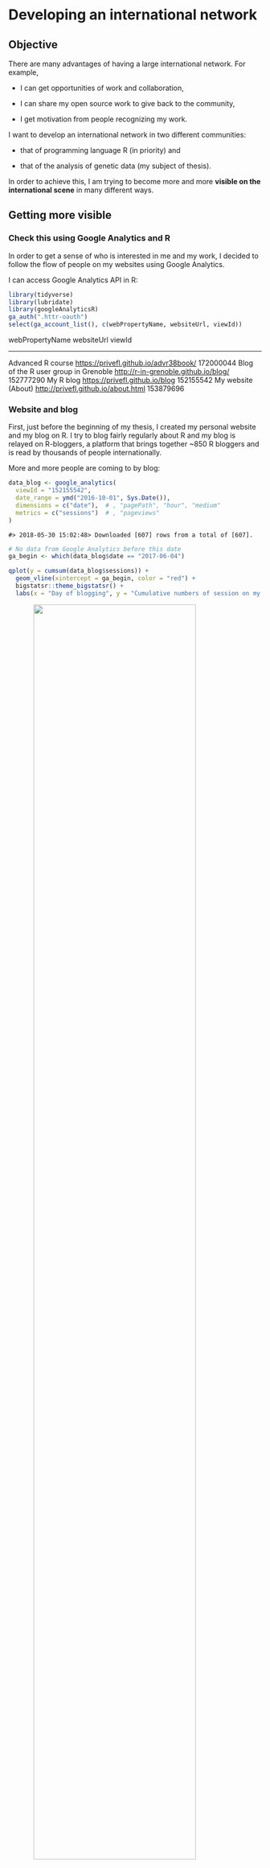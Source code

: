 # Developing an international network



## Objective

There are many advantages of having a large international network. For example,

- I can get opportunities of work and collaboration,

- I can share my open source work to give back to the community,

- I get motivation from people recognizing my work.

I want to develop an international network in two different communities:

- that of programming language R (in priority) and
 
- that of the analysis of genetic data (my subject of thesis). 

In order to achieve this, I am trying to become more and more **visible on the international scene** in many different ways.

## Getting more visible

### Check this using Google Analytics and R

In order to get a sense of who is interested in me and my work, I decided to follow the flow of people on my websites using Google Analytics.

I can access Google Analytics API in R:


```r
library(tidyverse)
library(lubridate)
library(googleAnalyticsR)
ga_auth(".httr-oauth")
select(ga_account_list(), c(webPropertyName, websiteUrl, viewId)) 
```

<div class="kable-table">

webPropertyName                        websiteUrl                              viewId    
-------------------------------------  --------------------------------------  ----------
Advanced R course                      https://privefl.github.io/advr38book/   172000044 
Blog of the R user group in Grenoble   http://r-in-grenoble.github.io/blog/    152777290 
My R blog                              https://privefl.github.io/blog          152155542 
My website (About)                     http://privefl.github.io/about.html     153879696 

</div>


### Website and blog

First, just before the beginning of my thesis, I created my personal website and my blog on R. I try to blog fairly regularly about R and my blog is relayed on R-bloggers, a platform that brings together ~850 R bloggers and is read by thousands of people internationally. 

More and more people are coming to by blog:


```r
data_blog <- google_analytics(
  viewId = "152155542",
  date_range = ymd("2016-10-01", Sys.Date()),
  dimensions = c("date"),  # , "pagePath", "hour", "medium"
  metrics = c("sessions")  # , "pageviews"
)
```

```
#> 2018-05-30 15:02:48> Downloaded [607] rows from a total of [607].
```

```r
# No data from Google Analytics before this date
ga_begin <- which(data_blog$date == "2017-06-04")

qplot(y = cumsum(data_blog$sessions)) + 
  geom_vline(xintercept = ga_begin, color = "red") + 
  bigstatsr::theme_bigstatsr() + 
  labs(x = "Day of blogging", y = "Cumulative numbers of session on my blog")
```

<img src="network_files/figure-html/unnamed-chunk-2-1.svg" width="80%" style="display: block; margin: auto;" />


### GitHub

GitHub is a platform where you can put your code. GitHub is a good way to make your work visible internationally and facilitate collaborations. On GitHub, I'm trying to create useful R packages and contribute to other packages. 

### Twitter, an important tool for work

I also try to be visible on Twitter, which is used by both communities that are of interest for me to communicate about new stuff.

To convince you, two tweets about my R course:

<blockquote class="twitter-tweet" data-lang="en" align="center"><p lang="en" dir="ltr">Teaching an advanced R course <a href="https://t.co/2pMG2FWcPs">https://t.co/2pMG2FWcPs</a> <a href="https://twitter.com/hashtag/rstats?src=hash&amp;ref_src=twsrc%5Etfw">#rstats</a> <a href="https://twitter.com/hashtag/DataScience?src=hash&amp;ref_src=twsrc%5Etfw">#DataScience</a></p>&mdash; R-bloggers (@Rbloggers) <a href="https://twitter.com/Rbloggers/status/979539984679161857?ref_src=twsrc%5Etfw">30 mars 2018</a></blockquote>
<script async src="https://platform.twitter.com/widgets.js" charset="utf-8"></script>


<blockquote class="twitter-tweet" data-lang="en" align="center"><p lang="en" dir="ltr">If you are at the airport today waiting for your ✈️, here&#39;s something good to read: <br>&quot;Advanced <a href="https://twitter.com/hashtag/RStats?src=hash&amp;ref_src=twsrc%5Etfw">#RStats</a> Course&quot; by <a href="https://twitter.com/privefl?ref_src=twsrc%5Etfw">@privefl</a>  <a href="https://t.co/JXKBI5lON2">https://t.co/JXKBI5lON2</a></p>&mdash; Colin Fay (@_ColinFay) <a href="https://twitter.com/_ColinFay/status/997073282905067520?ref_src=twsrc%5Etfw">17 mai 2018</a></blockquote>
<script async src="https://platform.twitter.com/widgets.js" charset="utf-8"></script>

In parallel, let's plot the number of visitors of my course:


```r
data_course <- google_analytics(
  viewId = "172000044",
  date_range = ymd("2018-03-20", Sys.Date()),
  dimensions = c("date"),  # , "pagePath", "hour", "medium"
  metrics = c("sessions")  # , "pageviews"
)
```

```
#> 2018-05-30 15:02:51> Downloaded [72] rows from a total of [72].
```

```r
ggplot(data_course) + 
  geom_vline(xintercept = ymd("2018-03-30", "2018-05-17"), 
             linetype = 2, color = "red") + 
  geom_point(aes(date, sessions)) + 
  bigstatsr::theme_bigstatsr()
```

<img src="network_files/figure-html/unnamed-chunk-3-1.svg" width="80%" style="display: block; margin: auto;" />

Here, you can clearly see two peaks of visit of [my advanced R course](https://privefl.github.io/advr38book/), one when I blogged about it, which was relayed by [R-bloggers](https://twitter.com/Rbloggers) (59K followers), and the other peak when [Colin Fay](https://twitter.com/_colinfay) (4600+ followers) tweeted about it.

### Attending conferences

To develop an international network, it is also very important to attend conferences, which I'm also trying to do.

<blockquote class="twitter-tweet" data-lang="en" align="center"><p lang="en" dir="ltr">Use bigstatsr <a href="https://twitter.com/hashtag/rstats?src=hash&amp;ref_src=twsrc%5Etfw">#rstats</a> package for matrices larger than 100GB. Great ⚡ talk by <a href="https://twitter.com/privefl?ref_src=twsrc%5Etfw">@privefl</a> at <a href="https://twitter.com/erum2018?ref_src=twsrc%5Etfw">@erum2018</a> <a href="https://twitter.com/hashtag/erum2018?src=hash&amp;ref_src=twsrc%5Etfw">#erum2018</a> <a href="https://twitter.com/hashtag/DataScience?src=hash&amp;ref_src=twsrc%5Etfw">#DataScience</a> <a href="https://t.co/magBeDTyVz">pic.twitter.com/magBeDTyVz</a></p>&mdash; Peter Laurinec (@petolauri) <a href="https://twitter.com/petolauri/status/996338652820201472?ref_src=twsrc%5Etfw">15 mai 2018</a></blockquote>
<script async src="https://platform.twitter.com/widgets.js" charset="utf-8"></script>

This is me on stage in Budapest in May 2018. Before this conference, I had 118 followers on Twitter; after 3 days of conference, I had 158 (+34%).

Conferences I participated in:

- [eRum 2018](https://2018.erum.io/): An R package for statistical tools with big matrices stored on disk. [[Recording]](https://youtu.be/w3a1-KLmDM8) [[Slides]](https://privefl.github.io/eRum-2018/slides.html)

- [Recomb-Genetics 2018](http://recomb2018.fr/recomb-genetics/): Predicting complex diseases: performance and robustness. [[Slides]](https://privefl.github.io/thesis-docs/recomb18.html)

- [LIFE 2018](https://life.univ-grenoble-alpes.fr/life-world/events-news/life-annual-meeting-725690.htm?RH=11210192165071361): Predicting complex diseases: performance and robustness. [[Slides]](https://github.com/privefl/paper2-PRS/blob/master/LIFE/pres-f-priv%C3%A9.pdf)

- [hackseq 2017](http://www.hackseq.com/): Developing advanced R tutorials for genomic data analysis. [[Website]](https://hackseq.github.io/2017_project_5/)

- [useR!2017](https://user2017.brussels/): The R package bigstatsr:
Memory- and Computation-Efficient Tools for Big Matrices. [[Recording]](https://t.co/aYt0q8MeXJ)

### A local network

Finally, in addition to taking part in an international community, I think it's very important to take part in a more local community. That's one reason why I launched the initiative to make an R community in Grenoble, which started to be active in September 2017 (https://r-in-grenoble.github.io/).

## What's make people be interested in me?

Is this my blog posts? the conferences I attend? or the paper I wrote?


```r
data_about <- google_analytics(
  viewId = "153879696",
  date_range = ymd("2017-06-26", Sys.Date()),
  dimensions = c("date"),  # , "pagePath", "hour", "medium"
  metrics = c("sessions")  # , "pageviews"
)
```

```
#> 2018-05-30 15:02:53> Downloaded [339] rows from a total of [339].
```

```r
blog_dates <- list.files("../blog/_posts/") %>%
  str_sub(end = 10) %>%
  parse_date() %>% 
  print()
```

```
#>  [1] "2016-08-19" "2016-08-31" "2016-09-06" "2016-10-07" "2016-10-14" "2016-12-29" "2017-06-03"
#>  [8] "2017-07-21" "2017-07-27" "2017-09-05" "2017-09-10" "2017-11-16" "2018-03-29" "2018-04-19"
```

```r
conf_dates <- ymd("2017-07-04", "2017-07-07",  # useR!
                  "2018-04-19", "2018-04-20",  # recomb
                  "2018-05-14", "2018-05-16")  # eRum

papers_dates <- ymd("2017-09-17", "2018-05-05")

data_about %>%
  arrange(desc(sessions)) %>%
  head()
```

<div class="kable-table">

date          sessions
-----------  ---------
2018-03-30          15
2018-04-05          10
2018-05-27           9
2017-11-23           8
2018-04-02           8
2017-09-12           7

</div>


```r
important_dates <- data.frame(date = c(blog_dates[-(1:7)], conf_dates, papers_dates))

ggplot(data_about, aes(yday(date), sessions)) +
  facet_grid(format(date, format = "%Y") ~ .) + 
  geom_vline(aes(xintercept = yday(date)), data = important_dates,
             color = "blue", linetype = 2, size = 1) +
  geom_point(size = 2) +
  geom_line(aes(group = 1), size = 0.8) +
  geom_smooth(method = "loess", span = 0.25, color = "red") +
  bigstatsr::theme_bigstatsr() +
  theme(axis.text.x = element_text(angle = 45, hjust = 1)) +
  labs(x = "Day number", y = "Number of sessions on my #About webpage")
```

<img src="network_files/figure-html/unnamed-chunk-5-1.svg" width="80%" style="display: block; margin: auto;" />

It seems that blogging about my advanced R course materials is what got me the largest number of people coming to my webpage to learn more about me. 

## Conclusion

Thus, my international network is under development.

I'm using my blog, Twitter, GitHub, Stack Overflow and conferences to get people to know me and want to work with me.

We can consider that it is a process that takes time, yet the indicators show that I am on the right track.


